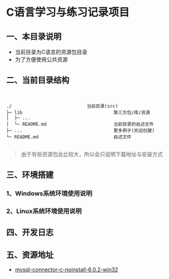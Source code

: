 # C语言学习与练习记录项目

## 一、本目录说明

+ 当前目录为C语言的资源包目录
+ 为了方便使用公共资源


## 二、当前目录结构

<pre><code>

./                            当前目录(src)
├─ lib                                  第三方包/库/资源
│  ├─ ...
│  └─ README.md                         当前目录的自述文件
├─ ...                                  更多例子(欢迎创建)
└─ README.md                            自述文件

</code></pre>


> 由于有些资源包会比较大，所以会只说明下载地址与安装方式

## 三、环境搭建

### 1、Windows系统环境使用说明


### 2、Linux系统环境使用说明


## 四、开发日志

## 五、资源地址

+ [mysql-connector-c-noinstall-6.0.2-win32](https://dev.mysql.com/downloads/file/?id=377978)


